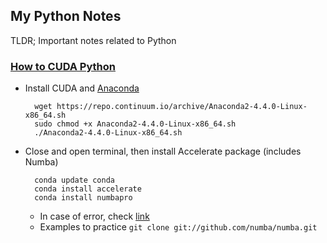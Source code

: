 ## My Python Notes

TLDR; Important notes related to Python

### [How to CUDA Python](https://developer.nvidia.com/how-to-cuda-python)
* Install CUDA and [Anaconda](https://repo.continuum.io/archive/)
  ```
    wget https://repo.continuum.io/archive/Anaconda2-4.4.0-Linux-x86_64.sh
    sudo chmod +x Anaconda2-4.4.0-Linux-x86_64.sh
    ./Anaconda2-4.4.0-Linux-x86_64.sh
  ```
  
* Close and open terminal, then install Accelerate package (includes Numba)
  ```
    conda update conda
    conda install accelerate
    conda install numbapro
  ```
  * In case of error, check [link](https://notgnoshi.github.io/installing-numba-on-ubuntu/)
  * Examples to practice ```git clone git://github.com/numba/numba.git```




